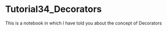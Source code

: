 # Tutorial34_Decorators
This is a notebook in which I  have told you about the concept of Decorators
